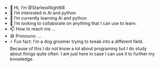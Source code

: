 - 👋 Hi, I’m @StarlessNight68
- 👀 I’m interested in Ai and python
- 🌱 I’m currently learning Ai and python
- 💞️ I’m looking to collaborate on anything that I can use to learn.
- 📫 How to reach me ...
- 😄 Pronouns: ...
- ⚡ Fun fact: I'm a dog groomer trying to break into a different field. Because of this I do not know a lot about programing but I do study about things quite often. I am just here in case I can use it to further my knowledge.

<!---
StarlessNight68/StarlessNight68 is a ✨ special ✨ repository because its `README.md` (this file) appears on your GitHub profile.
You can click the Preview link to take a look at your changes.
--->
